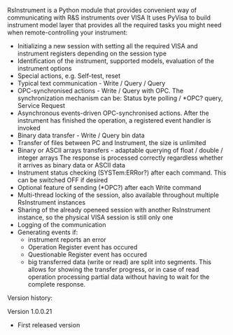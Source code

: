 RsInstrument is a Python module that provides convenient way of communicating with R&S instruments over VISA
It uses PyVisa to build instrument model layer that provides all the required tasks you might need when remote-controlling your instrument:

- Initializing a new session with setting all the required VISA and instrument registers depending on the session type
- Identification of the instrument, supported models, evaluation of the instrument options
- Special actions, e.g. Self-test, reset
- Typical text communication - Write / Query / Query<type>
- OPC-synchronised actions - Write / Query with OPC. The synchronization mechanism can be: Status byte polling / *OPC? query, Service Request
- Asynchronous events-driven OPC-synchronised actions. After the instrument has finished the operation, a registered event handler is invoked
- Binary data transfer - Write / Query bin data
- Transfer of files between PC and Instrument, the size is unlimited
- Binary or ASCII arrays transfers - adaptable querying of float / double / integer arrays
	The response is processed correctly regardless whether it arrives as binary data or ASCII data
- Instrument status checking (SYSTem:ERRor?) after each command. This can be switched OFF if desired
- Optional feature of sending (*OPC?) after each Write command
- Multi-thread locking of the session, also available throughout multiple RsInstrument instances
- Sharing of the already openeed session with another RsInstrument instance, so the physical VISA session is still only one
- Logging of the communication
- Generating events if:
	- instrument reports an error
	- Operation Register event has occured
	- Questionable Register event has occured
	- big transferred data (write or read) are split into segments. This allows for showing the transfer progress,
		or in case of read operation processing partial data without having to wait for the complete response.

Version history:

Version 1.0.0.21
- First released version